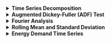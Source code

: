 <details>
<summary><strong>Time Series Decomposition</strong></summary>
<p>We applied classical decomposition methods to dissect the time series into its constituent components. This process helps in understanding the underlying trend, capturing the recurring seasonal patterns, and isolating irregular movements in the data.</p>
<img src="Graphs/SDdaily.png" alt="Daily Seasonal Decomposition">
<p><em>Daily Decomposition:</em> Highlights the intraday patterns and energy usage cycles within a single day.</p>
<img src="Graphs/SDweekly.png" alt="Weekly Seasonal Decomposition">
<p><em>Weekly Decomposition:</em> Reflects the fluctuations in energy demand that recur on a weekly basis, potentially influenced by the working week and weekend behaviors.</p>
<img src="Graphs/SD3monthly.png" alt="Three-Monthly Seasonal Decomposition">
<p><em>Three-Monthly Decomposition:</em> Captures the broader seasonal trends, particularly the impact of climatic changes across different seasons in Victoria, Australia.</p>
<img src="Graphs/SDmonthly.png" alt="Monthly Seasonal Decomposition">
<p><em>Monthly Decomposition:</em> Provides insights into the monthly variations which may include factors such as billing cycles, holidays, and monthly economic activity.</p>
</details>

<details>
<summary><strong>Augmented Dickey-Fuller (ADF) Test</strong></summary>
<p>The ADF test was employed to test for stationarity in the time series data, which is a crucial assumption for many time series forecasting models. A stationary time series is one whose properties do not depend on the time at which the series is observed, thus no long-term trends or seasonal patterns. Stationarity is important because it implies that the time series is predictable and can be modeled.</p>
<img src="Graphs/timeSeries.png" alt="Time Series Plot">
<p>The ADF test results confirmed the stationarity of the time series, allowing us to proceed with the assumption that the data's mean and variance are constant over time.</p>
</details>

<details>
<summary><strong>Fourier Analysis</strong></summary>
<p>Fourier analysis transforms the time series data into the frequency domain, allowing us to observe the data in terms of its frequency components. This method is particularly useful for identifying hidden periodicities in the data, which may not be evident in the time domain.</p>
<img src="Graphs/FourierAnalysis.png" alt="Fourier Analysis">
<p>Peaks in the Fourier analysis indicate the presence of strong periodic components at corresponding frequencies. Identifying these frequencies is critical for modeling seasonal behavior in time series forecasting.</p>
</details>

<details>
<summary><strong>Rolling Mean and Standard Deviation</strong></summary>
<p>Visual inspection of rolling statistics provides a simple yet powerful method for identifying stationarity visually. A stationary time series will have a rolling mean and a rolling standard deviation that remain constant over time.</p>
<img src="Graphs/RollingMeanAndSD.png" alt="Rolling Mean and Standard Deviation">
<p>The rolling plots did not exhibit any trends, which aligns with the ADF test results, suggesting that the time series does not have a unit root and is stationary.</p>
</details>

<details>
<summary><strong>Energy Demand Time Series</strong></summary>
<p>The raw time series plot gives an overall depiction of the energy demand over time. This plot is the starting point for any time series analysis, providing a high-level view of the data's behavior, including any obvious trends, seasonality, and outliers.</p>
<img src="Graphs/EnergyDemandTS.png" alt="Energy Demand Time Series">
</details>
